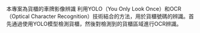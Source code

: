 本專案為貨櫃的車牌影像辨識
利用YOLO（You Only Look Once）和OCR（Optical Character Recognition）技術結合的方法，用於貨櫃號碼的辨識。首先通過使用YOLO模型檢測貨櫃，然後對檢測到的貨櫃區域進行OCR辨識。
